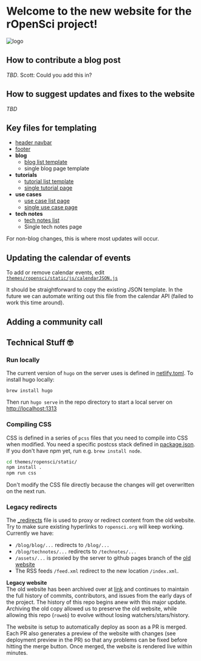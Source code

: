 # Welcome to the new website for the rOpenSci project!

![logo](https://camo.githubusercontent.com/3e3b4c621878afddfe80f1e22d718ef947292f29/68747470733a2f2f7261776769742e636f6d2f726f70656e7363692f6c6f676f732f6d61737465722f69636f6e5f6c6574746572696e675f636f6c6f722e737667)


## How to contribute a blog post

_TBD_. Scott: Could you add this in?

## How to suggest updates and fixes to the website

_TBD_

## Key files for templating

- [header navbar](https://github.com/ropensci/roweb2/blob/master/themes/ropensci/layouts/partials/navbar.html)
- [footer](https://github.com/ropensci/roweb2/blob/master/themes/ropensci/layouts/partials/footer.html)
- **blog**
	- [blog list template](https://github.com/ropensci/roweb2/blob/master/themes/ropensci/layouts/_default/list.html)
	- single blog page template
- **tutorials**
	- [tutorial list template](https://github.com/ropensci/roweb2/blob/master/themes/ropensci/layouts/tutorials/list.html)
	- [single tutorial page](https://github.com/ropensci/roweb2/blob/master/themes/ropensci/layouts/tutorials/single.html)
- **use cases**
	- [use case list page](https://github.com/ropensci/roweb2/blob/master/themes/ropensci/layouts/usecases/list.html)
	- [single use case page](https://github.com/ropensci/roweb2/blob/master/themes/ropensci/layouts/usecases/single.html)
- **tech notes**
	- [tech notes list](https://github.com/ropensci/roweb2/blob/master/themes/ropensci/layouts/technotes/list.html)
	- Single tech notes page

For non-blog changes, this is where most updates will occur.

## Updating the calendar of events

To add or remove calendar events, edit [`themes/ropensci/static/js/calendarJSON.js`](https://github.com/ropensci/roweb2/blob/master/themes/ropensci/static/js/calendarJSON.js)

It should be straightforward to copy the existing JSON template. In the future we can automate writing out this file from the calendar API (failed to work this time around).

## Adding a community call



## Technical Stuff 🤓

### Run locally

The current version of `hugo` on the server uses is defined in [netlify.toml](netlify.toml). To install hugo locally:

```
brew install hugo
```

Then run `hugo serve` in the repo directory to start a local server on [http://localhost:1313](http://localhost:1313)

### Compiling CSS

CSS is defined in a series of `pcss` files that you need to compile into CSS when modified.
You need a specific postcss stack defined in [package.json](themes/ropensci/static/package.json).
If you don't have npm yet, run e.g. `brew install node`. 

```sh
cd themes/ropensci/static/
npm install .
npm run css
```

Don't modify the CSS file directly because the changes will get overwritten on the next run.

### Legacy redirects

The [\_redirects](public/_redirects) file is used to proxy or redirect content from the old website. Try to make sure existing hyperlinks to `ropensci.org` will keep working. Currently we have:

 - `/blog/blog/...` redirects to `/blog/...`
 - `/blog/technotes/...` redirects to `/technotes/...`
 - `/assets/...` is proxied by the server to github pages branch of the [old website](https://github.com/ropensci/roweb/tree/gh-pages/assets)
 - The RSS feeds `/feed.xml` redirect to the new location `/index.xml`.


**Legacy website**  
The old website has been archived over at [link]() and continues to maintain the full history of commits, contributors, and issues from the early days of the project. The history of this repo begins anew with this major update. Archiving the old copy allowed us to preserve the old website, while allowing this repo (`roweb`) to evolve without losing watchers/stars/history.

The website is setup to automatically deploy as soon as a PR is merged. Each PR also generates a preview of the website with changes (see deployment preview in the PR) so that any problems can be fixed before hitting the merge button. Once merged, the website is rendered live within minutes.
